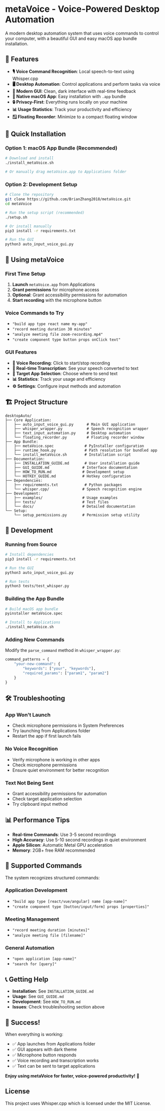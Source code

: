 # metaVoice - Voice-Powered Desktop Automation

A modern desktop automation system that uses voice commands to control your computer, with a beautiful GUI and easy macOS app bundle installation.

## 🎤 Features

- **🎙️ Voice Command Recognition**: Local speech-to-text using Whisper.cpp
- **🖥️ Desktop Automation**: Control applications and perform tasks via voice
- **🎨 Modern GUI**: Clean, dark interface with real-time feedback
- **📱 Native macOS App**: Easy installation with `.app` bundle
- **🔒 Privacy-First**: Everything runs locally on your machine
- **📊 Usage Statistics**: Track your productivity and efficiency
- **🪟 Floating Recorder**: Minimize to a compact floating window

## 🚀 Quick Installation

### Option 1: macOS App Bundle (Recommended)
```bash
# Download and install
./install_metaVoice.sh

# Or manually drag metaVoice.app to Applications folder
```

### Option 2: Development Setup
```bash
# Clone the repository
git clone https://github.com/BrianZhang2018/metaVoice.git
cd metaVoice

# Run the setup script (recommended)
./setup.sh

# Or install manually
pip3 install -r requirements.txt

# Run the GUI
python3 auto_input_voice_gui.py
```

## 📱 Using metaVoice

### First Time Setup
1. **Launch** `metaVoice.app` from Applications
2. **Grant permissions** for microphone access
3. **Optional**: Grant accessibility permissions for automation
4. **Start recording** with the microphone button

### Voice Commands to Try
- `"build app type react name my-app"`
- `"record meeting duration 30 minutes"`
- `"analyze meeting file zoom-recording.mp4"`
- `"create component type button props onClick text"`

### GUI Features
- **🎤 Voice Recording**: Click to start/stop recording
- **📝 Real-time Transcription**: See your speech converted to text
- **🎯 Target App Selection**: Choose where to send text
- **📊 Statistics**: Track your usage and efficiency
- **⚙️ Settings**: Configure input methods and automation

## 🏗️ Project Structure

```
desktopAuto/
├── Core Application:
│   ├── auto_input_voice_gui.py      # Main GUI application
│   ├── whisper_wrapper.py           # Speech recognition wrapper
│   ├── text_input_automation.py     # Desktop automation
│   └── floating_recorder.py         # Floating recorder window
├── App Bundle:
│   ├── metaVoice.spec              # PyInstaller configuration
│   ├── runtime_hook.py             # Path resolution for bundled app
│   └── install_metaVoice.sh        # Installation script
├── Documentation:
│   ├── INSTALLATION_GUIDE.md       # User installation guide
│   ├── GUI_GUIDE.md               # Interface documentation
│   ├── HOW_TO_RUN.md              # Development setup
│   └── HOTKEY_GUIDE.md            # Hotkey configuration
├── Dependencies:
│   ├── requirements.txt            # Python packages
│   └── whisper.cpp/               # Speech recognition engine
├── Development:
│   ├── examples/                  # Usage examples
│   ├── tests/                     # Test files
│   └── docs/                      # Detailed documentation
└── Setup:
    └── setup_permissions.py       # Permission setup utility
```

## 🔧 Development

### Running from Source
```bash
# Install dependencies
pip3 install -r requirements.txt

# Run the GUI
python3 auto_input_voice_gui.py

# Run tests
python3 tests/test_whisper.py
```

### Building the App Bundle
```bash
# Build macOS app bundle
pyinstaller metaVoice.spec

# Install to Applications
./install_metaVoice.sh
```

### Adding New Commands
Modify the `parse_command` method in `whisper_wrapper.py`:

```python
command_patterns = {
    "your-new-command": {
        "keywords": ["your", "keywords"],
        "required_params": ["param1", "param2"]
    }
}
```

## 🛠️ Troubleshooting

### App Won't Launch
- Check microphone permissions in System Preferences
- Try launching from Applications folder
- Restart the app if first launch fails

### No Voice Recognition
- Verify microphone is working in other apps
- Check microphone permissions
- Ensure quiet environment for better recognition

### Text Not Being Sent
- Grant accessibility permissions for automation
- Check target application selection
- Try clipboard input method

## 📊 Performance Tips

- **Real-time Commands**: Use 3-5 second recordings
- **High Accuracy**: Use 5-10 second recordings in quiet environment
- **Apple Silicon**: Automatic Metal GPU acceleration
- **Memory**: 2GB+ free RAM recommended

## 🎯 Supported Commands

The system recognizes structured commands:

### Application Development
- `"build app type [react/vue/angular] name [app-name]"`
- `"create component type [button/input/form] props [properties]"`

### Meeting Management
- `"record meeting duration [minutes]"`
- `"analyze meeting file [filename]"`

### General Automation
- `"open application [app-name]"`
- `"search for [query]"`

## 📞 Getting Help

- **Installation**: See `INSTALLATION_GUIDE.md`
- **Usage**: See `GUI_GUIDE.md`
- **Development**: See `HOW_TO_RUN.md`
- **Issues**: Check troubleshooting section above

## 🎉 Success!

When everything is working:
- ✅ App launches from Applications folder
- ✅ GUI appears with dark theme
- ✅ Microphone button responds
- ✅ Voice recording and transcription works
- ✅ Text can be sent to target applications

**Enjoy using metaVoice for faster, voice-powered productivity!** 🚀

## License

This project uses Whisper.cpp which is licensed under the MIT License. 